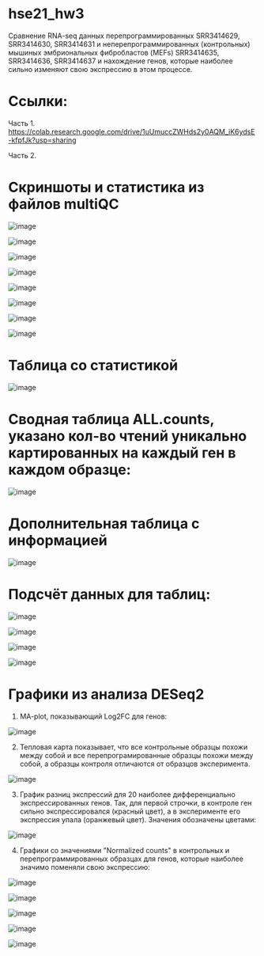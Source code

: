 # hse21_hw3


Сравнение RNA-seq данных перепрограммированных SRR3414629, SRR3414630, SRR3414631 и неперепрограммированных (контрольных) мышиных эмбриональных фибробластов (MEFs) SRR3414635, SRR3414636, SRR3414637 и нахождение генов, которые наиболее сильно изменяют свою экспрессию в этом процессе.

# Ссылки: 

Часть 1. https://colab.research.google.com/drive/1uUmuccZWHds2y0AQM_iK6ydsE-kfpfJk?usp=sharing

Часть 2. 

# Скриншоты и статистика из файлов multiQC

![image](https://user-images.githubusercontent.com/93263861/146330211-1e98bf4b-ae17-43a8-a279-5b77728940f6.png)

![image](https://user-images.githubusercontent.com/93263861/146330640-7536db91-b142-42e4-8643-a9240f924b2b.png)

![image](https://user-images.githubusercontent.com/93263861/146330752-dfdf1064-8633-42d7-9ccd-2ab089e2355a.png)

![image](https://user-images.githubusercontent.com/93263861/146330791-72f495f5-586f-4da1-9654-c9c04b5b0fe7.png)

![image](https://user-images.githubusercontent.com/93263861/146331774-3e7201bf-10ee-48f7-955f-a69db182cd1b.png)

![image](https://user-images.githubusercontent.com/93263861/146331826-fb7f2f7c-8d27-4358-8aff-6758fba641b9.png)

![image](https://user-images.githubusercontent.com/93263861/146331871-0cc85967-f2f7-41cd-8c3c-d1b39918a584.png)

![image](https://user-images.githubusercontent.com/93263861/146331957-3d2d4610-b16b-494e-b812-159f6ed0406a.png)

# Таблица со статистикой

![image](https://user-images.githubusercontent.com/93263861/146333421-13978bcf-77fa-4d86-b55c-1c149d8c9b87.png)

# Сводная таблица ALL.counts, указано кол-во чтений уникально картированных на каждый ген в каждом образце:

![image](https://user-images.githubusercontent.com/93263861/146333829-358956fd-679c-4297-968d-8ce3271f9497.png)

# Дополнительная таблица с информацией

![image](https://user-images.githubusercontent.com/93263861/146333975-25b282f5-bf23-4df3-b558-e734c9357087.png)

# Подсчёт данных для таблиц:

![image](https://user-images.githubusercontent.com/93263861/146334561-53bbfa2d-964d-4e41-bed9-05f116cb5888.png)

![image](https://user-images.githubusercontent.com/93263861/146334736-3b422bea-091d-4456-97db-82f6394b2f66.png)

![image](https://user-images.githubusercontent.com/93263861/146334775-b2bdd501-035b-48d6-94a0-6516837a3e07.png)

![image](https://user-images.githubusercontent.com/93263861/146334865-f45b270a-7960-46c5-ac25-468c48e9b117.png)


# Графики из анализа DESeq2

1) MA-plot, показывающий Log2FC для генов:

![image](https://user-images.githubusercontent.com/93263861/146364782-5c0156d4-cf36-446f-b0f3-7b9c4b2866c2.png)

2) Тепловая карта показывает, что все контрольные образцы похожи между собой и все перепрограмированные образцы похожи между собой, а образцы контроля отличаются от образцов эксперимента.

![image](https://user-images.githubusercontent.com/93263861/146363579-2bd81b06-08c2-487f-9848-f7fa13e6f4e3.png)

3) График разниц экспрессий для 20 наиболее дифференциально экспрессированных генов.
 Так, для первой строчки, в контроле ген сильно экспрессировался (красный цвет), а в эксперименте его экспрессия упала (оранжевый цвет). Значения обозначены цветами:

![image](https://user-images.githubusercontent.com/93263861/146363748-4bcbd84b-abff-4d18-8fd1-10f0e66ce856.png)

4)  Графики со значениями "Normalized counts" в контрольных и перепрограммированных образцах для генов, которые наиболее значимо поменяли свою экспрессию:


![image](https://user-images.githubusercontent.com/93263861/146364232-e1de1c08-d486-4522-8ead-b847e45865be.png)


![image](https://user-images.githubusercontent.com/93263861/146364253-8b74efc6-f040-436d-9227-0a7786f34513.png)


![image](https://user-images.githubusercontent.com/93263861/146364296-d966735b-7a87-4af4-bf63-4c0af7990a51.png)


![image](https://user-images.githubusercontent.com/93263861/146364339-5e40ecd0-1275-48c6-b435-4dddcf6e7258.png)


 ![image](https://user-images.githubusercontent.com/93263861/146364369-ddb9baf6-032f-49fb-9ae2-00da72d31402.png)


